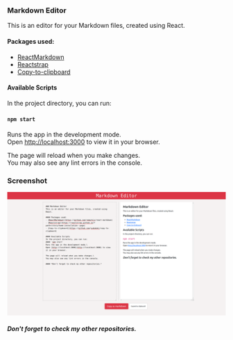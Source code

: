 ### Markdown Editor

This is an editor for your Markdown files, created using React.

#### Packages used:

- [ReactMarkdown](https://github.com/remarkjs/react-markdown)
- [Reactstrap](https://reactstrap.github.io/?path=/story/home-installation--page)
- [Copy-to-clipboard](https://github.com/sudodoki/copy-to-clipboard)

#### Available Scripts

In the project directory, you can run:

#### `npm start`

Runs the app in the development mode.\
Open [http://localhost:3000](http://localhost:3000) to view it in your browser.

The page will reload when you make changes.\
You may also see any lint errors in the console.

### Screenshot

![](/public/reactmd.png)

#### _Don't forget to check my other repositories._
